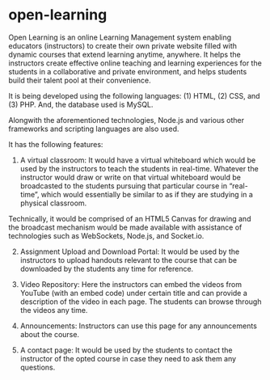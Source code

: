 # open-learning
Open Learning is an online Learning Management system enabling educators (instructors) to create their own private website filled with dynamic courses that extend learning anytime, anywhere. 
It helps the instructors create effective online teaching and learning experiences for the students in a collaborative and private environment, and helps students build their talent pool at their convenience.

It is being developed using the following languages:
(1) HTML,
(2) CSS, and
(3) PHP.
And, the database used is MySQL.

Alongwith the aforementioned technologies, Node.js and various other frameworks and scripting languages are also used.  


It has the following features:
1. A virtual classroom: It would have a virtual whiteboard which would be used by the instructors to teach the students in real-time. Whatever the instructor would draw or write on that virtual whiteboard would be broadcasted to the students pursuing that particular course in “real-time”, which would essentially be similar to as if they are studying in a physical classroom.

Technically, it would be comprised of an HTML5 Canvas for drawing and the broadcast mechanism would be made available with assistance of technologies such as WebSockets, Node.js, and Socket.io.

2. Assignment Upload and Download Portal: It would be used by the instructors to upload handouts relevant to the course that can be downloaded by the students any time for reference.

3. Video Repository: Here the instructors can embed the videos from YouTube (with an embed code) under certain title and can provide a description of the video in each page. The students can browse through the videos any time.

4. Announcements: Instructors can use this page for any announcements about the course.

5. A contact page: It would be used by the students to contact the instructor of the opted course in case they need to ask them any questions.
